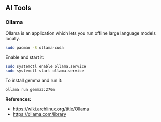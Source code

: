 ## AI Tools

### Ollama

Ollama is an application which lets you run offline large language models locally.

```sh
sudo pacman -S ollama-cuda
```

Enable and start it:

```sh
sudo systemctl enable ollama.service
sudo systemctl start ollama.service
```

To install gemma and run it:

```sh
ollama run gemma3:270m
```


**References:**

- https://wiki.archlinux.org/title/Ollama
- https://ollama.com/library


